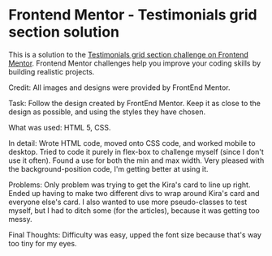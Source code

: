 # Frontend Mentor - Testimonials grid section solution

This is a solution to the [Testimonials grid section challenge on Frontend Mentor](https://www.frontendmentor.io/challenges/testimonials-grid-section-Nnw6J7Un7). Frontend Mentor challenges help you improve your coding skills by building realistic projects.

Credit: All images and designs were provided by FrontEnd Mentor.

Task: Follow the design created by FrontEnd Mentor. Keep it as close to the design as possible, and using the styles they have chosen.

What was used: HTML 5, CSS.

In detail: Wrote HTML code, moved onto CSS code, and worked mobile to desktop. Tried to code it purely in flex-box to challenge myself (since I don't use it often). Found a use for both the min and max width. Very pleased with the background-position code, I'm getting better at using it.

Problems: Only problem was trying to get the Kira's card to line up right. Ended up having to make two different divs to wrap around Kira's card and everyone else's card. I also wanted to use more pseudo-classes to test myself, but I had to ditch some (for the articles), because it was getting too messy.

Final Thoughts: Difficulty was easy, upped the font size because that's way too tiny for my eyes.
